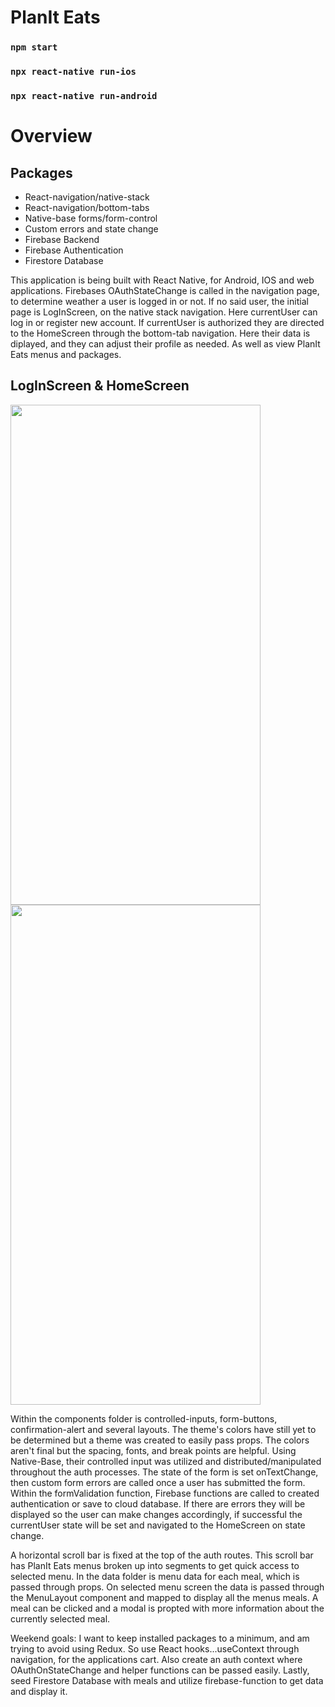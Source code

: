 # PlanIt Eats

### `npm start`

### `npx react-native run-ios`

### `npx react-native run-android`

# Overview

## Packages

* React-navigation/native-stack
* React-navigation/bottom-tabs
* Native-base forms/form-control
* Custom errors and state change
* Firebase Backend
* Firebase Authentication
* Firestore Database

 This application is being built with React Native, for Android, IOS and web applications. Firebases OAuthStateChange is called in the navigation page, to determine weather a user is logged in or not. If no said user, the initial page is LogInScreen, on the native stack navigation. Here currentUser can log in or register new account. If currentUser is authorized they are directed to the HomeScreen through the bottom-tab navigation. Here their data is diplayed, and they can adjust their profile as needed. As well as view PlanIt Eats menus and packages.

## LogInScreen & HomeScreen
<img src="https://user-images.githubusercontent.com/61482651/167281831-c6a91f5c-d2ad-4608-9ffc-0d437492b61b.png" width="400" height="800"><img src="https://user-images.githubusercontent.com/61482651/167281994-25c4658a-db36-49c4-b372-f9d5294a6b50.png" width="400" height="800">

 Within the components folder is controlled-inputs, form-buttons, confirmation-alert and several layouts. The theme's colors have still yet to be determined but a theme was created to easily pass props. The colors aren't final but the spacing, fonts, and break points are helpful. Using Native-Base, their controlled input was utilized and distributed/manipulated throughout the auth processes. The state of the form is set onTextChange, then custom form errors are called once a user has submitted the form. Within the formValidation function, Firebase functions are called to created authentication or save to cloud database. If there are errors they will be displayed so the user can make changes accordingly, if successful the currentUser state will be set and navigated to the HomeScreen on state change.
 
 A horizontal scroll bar is fixed at the top of the auth routes. This scroll bar has PlanIt Eats menus broken up into segments to get quick access to selected menu. In the data folder is menu data for each meal, which is passed through props. On selected menu screen the data is passed through the MenuLayout component and mapped to display all the menus meals. A meal can be clicked and a modal is propted with more information about the currently selected meal.
 
 Weekend goals: I want to keep installed packages to a minimum, and am trying to avoid using Redux. So use React hooks...useContext through navigation, for the applications cart. Also create an auth context where OAuthOnStateChange and helper functions can be passed easily. Lastly, seed Firestore Database with meals and utilize firebase-function to get data and display it.
